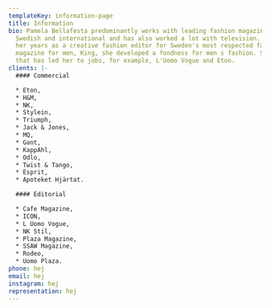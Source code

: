 ```yaml
---
templateKey: information-page
title: Information
bio: Pamela Bellafesta predominantly works with leading fashion magazines, both
  Swedish and international and has also worked a lot with television. During
  her years as a creative fashion editor for Sweden's most respected fashion
  magazine for men, King, she developed a fondness for men s fashion. Something
  that has led her to jobs, for example, L'Uomo Vogue and Eton.
clients: |-
  #### Commercial

  * Eton,
  * H&M,
  * NK,
  * Stylein,
  * Triumph,
  * Jack & Jones,
  * MQ,
  * Gant,
  * KappAhl,
  * Odlo,
  * Twist & Tango,
  * Esprit,
  * Apoteket Hjärtat.

  #### Editorial

  * Cafe Magazine,
  * ICON,
  * L Uomo Vogue,
  * NK Stil,
  * Plaza Magazine,
  * SSAW Magazine,
  * Rodeo,
  * Uomo Plaza.
phone: hej
email: hej
instagram: hej
representation: hej
---
```

